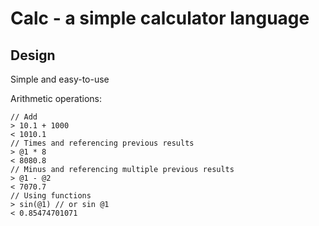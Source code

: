 # Calc - a simple calculator language

## Design

Simple and easy-to-use

Arithmetic operations:

```
// Add
> 10.1 + 1000
< 1010.1
// Times and referencing previous results
> @1 * 8
< 8080.8
// Minus and referencing multiple previous results
> @1 - @2
< 7070.7
// Using functions
> sin(@1) // or sin @1
< 0.85474701071
```
